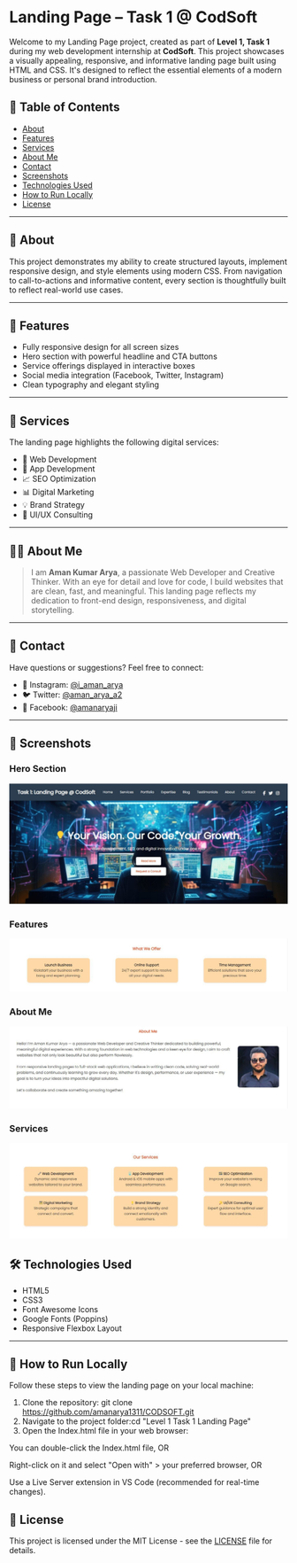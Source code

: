 # Landing Page – Task 1 @ CodSoft

Welcome to my Landing Page project, created as part of **Level 1, Task 1** during my web development internship at **CodSoft**. This project showcases a visually appealing, responsive, and informative landing page built using HTML and CSS. It's designed to reflect the essential elements of a modern business or personal brand introduction.

## 📑 Table of Contents
- [About](#about)
- [Features](#features)
- [Services](#services)
- [About Me](#about-me)
- [Contact](#contact)
- [Screenshots](#screenshots)
- [Technologies Used](#technologies-used)
- [How to Run Locally](#how-to-run-locally)
- [License](#license)

---

## 📖 About
This project demonstrates my ability to create structured layouts, implement responsive design, and style elements using modern CSS. From navigation to call-to-actions and informative content, every section is thoughtfully built to reflect real-world use cases.

---

## 🎯 Features
- Fully responsive design for all screen sizes
- Hero section with powerful headline and CTA buttons
- Service offerings displayed in interactive boxes
- Social media integration (Facebook, Twitter, Instagram)
- Clean typography and elegant styling

---

## 💼 Services
The landing page highlights the following digital services:
- 🔧 Web Development
- 📱 App Development
- 📈 SEO Optimization
- 📊 Digital Marketing
- 💡 Brand Strategy
- 🎨 UI/UX Consulting

---

## 👨‍💻 About Me
> I am **Aman Kumar Arya**, a passionate Web Developer and Creative Thinker. With an eye for detail and love for code, I build websites that are clean, fast, and meaningful. This landing page reflects my dedication to front-end design, responsiveness, and digital storytelling.

---

## 📩 Contact
Have questions or suggestions? Feel free to connect:
- 💬 Instagram: [@i_aman_arya](https://www.instagram.com/i_aman_arya/?hl=en)
- 🐦 Twitter: [@aman_arya_a2](https://x.com/aman_arya_a2)
- 📘 Facebook: [@amanaryaji](https://www.facebook.com/amanaryaji)

---
## 📸 Screenshots

### Hero Section  
![Hero](./assets/hero.jpg)

### Features  
![Features](./assets/features.jpg)

### About Me  
![About](./assets/about.jpg)

### Services  
![Services](./assets/services.jpg)



## 🛠️ Technologies Used
- HTML5  
- CSS3  
- Font Awesome Icons  
- Google Fonts (Poppins)  
- Responsive Flexbox Layout

---
## 🚀 How to Run Locally

Follow these steps to view the landing page on your local machine:

1. Clone the repository: git clone https://github.com/amanarya1311/CODSOFT.git
2. Navigate to the project folder:cd "Level 1 Task 1 Landing Page"
3.  Open the Index.html file in your web browser:

You can double-click the Index.html file, OR

Right-click on it and select "Open with" > your preferred browser, OR

Use a Live Server extension in VS Code (recommended for real-time changes).

## 📄 License

This project is licensed under the MIT License - see the [LICENSE](LICENSE) file for details.



